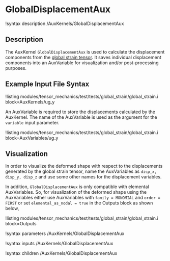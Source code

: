 # GlobalDisplacementAux

!syntax description /AuxKernels/GlobalDisplacementAux

## Description

The AuxKernel `GlobalDisplacementAux` is used to calculate the displacement components from the [global strain tensor](/Materials/ComputeGlobalStrain.md). It saves individual displacement components into an AuxVariable for visualization and/or post-processing purposes.


## Example Input File Syntax

!listing modules/tensor_mechanics/test/tests/global_strain/global_strain.i block=AuxKernels/ug_y

An AuxVariable is required to store the displacements calculated by the AuxKernel.
The name of the AuxVariable is used as the argument for the `variable` input parameter.

!listing modules/tensor_mechanics/test/tests/global_strain/global_strain.i block=AuxVariables/ug_y

## Visualization

 In order to visualize the deformed shape with respect to the displacements generated by the global strain tensor, name the AuxVariables as `disp_x, disp_y, disp_z` and use some other names for the displacement variables.

 In addition, `GlobalDisplacementAux` is only compatible with elemental AuxVariables. So, for visualization of the deformed shape using the AuxVariables either use AuxVariables with `family = MONOMIAL` and `order = FIRST` or set `elemental_as_nodal = true` in the Outputs block as shown below,

!listing modules/tensor_mechanics/test/tests/global_strain/global_strain.i block=Outputs


!syntax parameters /AuxKernels/GlobalDisplacementAux

!syntax inputs /AuxKernels/GlobalDisplacementAux

!syntax children /AuxKernels/GlobalDisplacementAux
